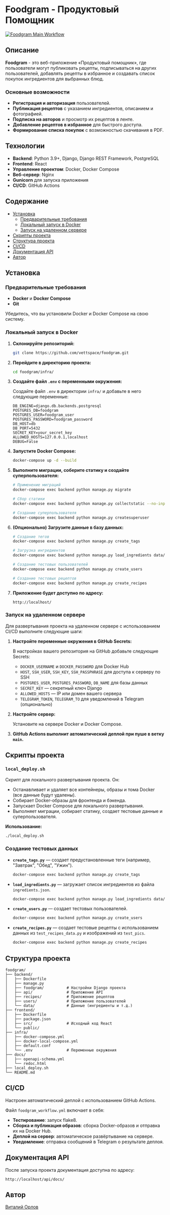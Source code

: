 # Foodgram - Продуктовый Помощник

[![Foodgram Main Workflow](https://github.com/vettspace/foodgram/actions/workflows/foodgram_workflow.yml/badge.svg)](https://github.com/vettspace/foodgram/actions/workflows/foodgram_workflow.yml)

## Описание

**Foodgram** - это веб-приложение «Продуктовый помощник», где пользователи могут публиковать рецепты, подписываться на других пользователей, добавлять рецепты в избранное и создавать список покупок ингредиентов для выбранных блюд.

### Основные возможности

- **Регистрация и авторизация** пользователей.
- **Публикация рецептов** с указанием ингредиентов, описанием и фотографией.
- **Подписка на авторов** и просмотр их рецептов в ленте.
- **Добавление рецептов в избранное** для быстрого доступа.
- **Формирование списка покупок** с возможностью скачивания в PDF.

## Технологии

- **Backend**: Python 3.9+, Django, Django REST Framework, PostgreSQL
- **Frontend**: React
- **Управление проектом**: Docker, Docker Compose
- **Веб-сервер**: Nginx
- **Gunicorn** для запуска приложения
- **CI/CD**: GitHub Actions

## Содержание

- [Установка](#установка)
  - [Предварительные требования](#предварительные-требования)
  - [Локальный запуск в Docker](#локальный-запуск-в-docker)
  - [Запуск на удаленном сервере](#запуск-на-удаленном-сервере)
- [Скрипты проекта](#скрипты-проекта)
- [Структура проекта](#структура-проекта)
- [CI/CD](#cicd)
- [Документация API](#документация-api)
- [Автор](#автор)

## Установка

### Предварительные требования

- **Docker** и **Docker Compose**
- **Git**

Убедитесь, что вы установили Docker и Docker Compose на свою систему.

### Локальный запуск в Docker

1. **Склонируйте репозиторий:**

   ```bash
   git clone https://github.com/vettspace/foodgram.git
   ```

2. **Перейдите в директорию проекта:**

   ```bash
   cd foodgram/infra/
   ```

3. **Создайте файл `.env` с переменными окружения:**

   Создайте файл `.env` в директории `infra/` и добавьте в него следующие переменные:

   ```dotenv
   DB_ENGINE=django.db.backends.postgresql
   POSTGRES_DB=foodgram
   POSTGRES_USER=foodgram_user
   POSTGRES_PASSWORD=foodgram_password
   DB_HOST=db
   DB_PORT=5432
   SECRET_KEY=your_secret_key
   ALLOWED_HOSTS=127.0.0.1,localhost
   DEBUG=False
   ```

4. **Запустите Docker Compose:**

   ```bash
   docker-compose up -d --build
   ```

5. **Выполните миграции, соберите статику и создайте суперпользователя:**

   ```bash
   # Применение миграций
   docker-compose exec backend python manage.py migrate
   
   # Сбор статики
   docker-compose exec backend python manage.py collectstatic --no-input
   
   # Создание суперпользователя
   docker-compose exec backend python manage.py createsuperuser
   ```

6. **(Опционально) Загрузите данные в базу данных:**

   ```bash
   # Создание тегов
   docker-compose exec backend python manage.py create_tags
   
   # Загрузка ингредиентов
   docker-compose exec backend python manage.py load_ingredients data/ingredients.json
   
   # Создание тестовых пользователей
   docker-compose exec backend python manage.py create_users
   
   # Создание тестовых рецептов
   docker-compose exec backend python manage.py create_recipes
   ```

7. **Приложение будет доступно по адресу:**

   ```
   http://localhost/
   ```

### Запуск на удаленном сервере

Для развертывания проекта на удаленном сервере с использованием CI/CD выполните следующие шаги:

1. **Настройте переменные окружения в GitHub Secrets:**

   В настройках вашего репозитория на GitHub добавьте следующие Secrets:

   - `DOCKER_USERNAME` и `DOCKER_PASSWORD` для Docker Hub
   - `HOST`, `SSH_USER`, `SSH_KEY`, `SSH_PASSPHRASE` для доступа к серверу по SSH
   - `POSTGRES_USER`, `POSTGRES_PASSWORD`, `DB_NAME` для базы данных
   - `SECRET_KEY` — секретный ключ Django
   - `ALLOWED_HOSTS` — IP или домен вашего сервера
   - `TELEGRAM_TOKEN`, `TELEGRAM_TO` для уведомлений в Telegram (опционально)

2. **Настройте сервер:**

   Установите на сервере Docker и Docker Compose.

3. **GitHub Actions выполнит автоматический деплой при пуше в ветку `main`.**

## Скрипты проекта

### `local_deploy.sh`

Скрипт для локального развертывания проекта. Он:

- Останавливает и удаляет все контейнеры, образы и тома Docker (все данные будут удалены).
- Собирает Docker-образы для фронтенда и бэкенда.
- Запускает Docker Compose для локального развертывания.
- Выполняет миграции, собирает статику, создает тестовые данные и суперпользователя.

**Использование:**

```bash
./local_deploy.sh
```

### Создание тестовых данных

- **`create_tags.py`** — создает предустановленные теги (например, "Завтрак", "Обед", "Ужин").

  ```bash
  docker-compose exec backend python manage.py create_tags
  ```

- **`load_ingredients.py`** — загружает список ингредиентов из файла `ingredients.json`.

  ```bash
  docker-compose exec backend python manage.py load_ingredients data/ingredients.json
  ```

- **`create_users.py`** — создает тестовых пользователей.

  ```bash
  docker-compose exec backend python manage.py create_users
  ```

- **`create_recipes.py`** — создает тестовые рецепты с использованием данных из `test_recipes_data.py` и изображений из `test_pics`.

  ```bash
  docker-compose exec backend python manage.py create_recipes
  ```

## Структура проекта

```
foodgram/
├── backend/
│   ├── Dockerfile
│   ├── manage.py
│   ├── foodgram/          # Настройки Django проекта
│   ├── api/               # Приложение API
│   ├── recipes/           # Приложение рецептов
│   ├── users/             # Приложение пользователей
│   └── data/              # Данные (ингредиенты и т.д.)
├── frontend/
│   ├── Dockerfile
│   ├── package.json
│   ├── src/               # Исходный код React
│   └── public/
├── infra/
│   ├── docker-compose.yml
│   ├── docker-local-compose.yml
│   ├── default.conf
│   └── .env               # Переменные окружения
├── docs/
│   ├── openapi-schema.yml
│   └── redoc.html
├── local_deploy.sh
└── README.md
```

## CI/CD

Настроен автоматический деплой с использованием GitHub Actions.

Файл `foodgram_workflow.yml` включает в себя:

- **Тестирование**: запуск flake8.
- **Сборка и публикация образов**: сборка Docker-образов и отправка их на Docker Hub.
- **Деплой на сервер**: автоматическое развёртывание на сервере.
- **Уведомление**: отправка сообщений в Telegram о результате деплоя.

## Документация API

После запуска проекта документация доступна по адресу:

```
http://localhost/api/docs/
```

## Автор

[Виталий Орлов](https://github.com/vettspace)